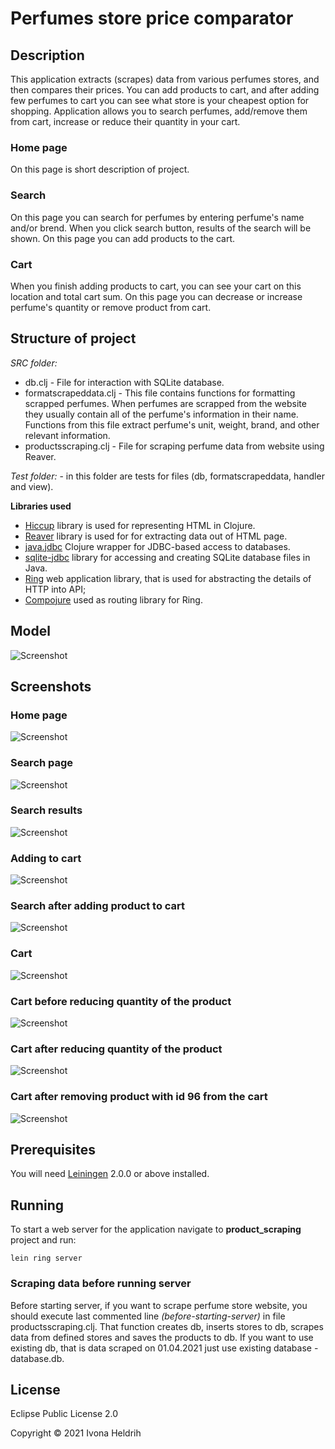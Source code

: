 # Perfumes store price comparator

## Description

This application extracts (scrapes) data from various perfumes stores, and then compares their prices.  You can add products to cart, and after adding few perfumes to cart you can see what store is your cheapest option for shopping. 
Application allows you to search perfumes, add/remove them from cart, increase or reduce their quantity in your cart.

### Home page

On this page is short description of project.

### Search

On this page you can search for perfumes by entering perfume's name and/or brend.
When you click search button, results of the search will be shown.
On this page you can add products to the cart.

### Cart

When you finish adding products to cart, you can see your cart on this location and total cart sum.
On this page you can decrease or increase perfume's quantity or remove product from cart.
 

## Structure of project

_SRC folder:_
- db.clj - File for interaction with SQLite database.
- formatscrapeddata.clj - This file contains functions for formatting scrapped perfumes. When perfumes are scrapped from the website they usually contain all of the perfume's information in their name. Functions from this file extract perfume's unit, weight, brand, and other relevant information.
- productsscraping.clj - File for scraping perfume data from website using Reaver.

_Test folder:_ - in this folder are tests for files (db, formatscrapeddata, handler and view).

**Libraries used**

- [Hiccup](https://github.com/weavejester/hiccup) library is used for representing HTML in Clojure.
- [Reaver](https://github.com/mischov/reaver) library is used for for extracting data out of HTML page.
- [java.jdbc](https://github.com/clojure/java.jdbc) Clojure wrapper for JDBC-based access to databases.
- [sqlite-jdbc](https://github.com/xerial/sqlite-jdbc) library for accessing and creating SQLite database files in Java.
- [Ring](https://github.com/ring-clojure/ring) web application library, that is used for abstracting the details of HTTP into API;
- [Compojure](https://github.com/weavejester/compojure) used as routing library for Ring.


## Model

![Screenshot](resources/public/model.jpg)

## Screenshots

### Home page
![Screenshot](resources/public/home.jpg)

### Search page

![Screenshot](resources/public/search.jpg)

### Search results
![Screenshot](resources/public/searchres.jpg)

### Adding to cart
![Screenshot](resources/public/added.jpg)

### Search after adding product to cart
![Screenshot](resources/public/searchafter.jpg)

### Cart
![Screenshot](resources/public/cart.jpg)

### Cart before reducing quantity of the product
![Screenshot](resources/public/cartbeforered.jpg)

### Cart after reducing quantity of the product
![Screenshot](resources/public/cartafterred.jpg)

### Cart after removing product with id 96 from the cart
![Screenshot](resources/public/afterremove.jpg)

## Prerequisites

You will need [Leiningen][] 2.0.0 or above installed.

[leiningen]: https://github.com/technomancy/leiningen

## Running

To start a web server for the application navigate to **product_scraping** project and run:

    lein ring server

### Scraping data before running server

Before starting server, if you want to scrape perfume store website, you should execute last commented line _(before-starting-server)_ in file productsscraping.clj. That function creates db, inserts stores to db, scrapes data from defined stores and saves the products to db. If you want to use existing db, that is data scraped on 01.04.2021 just use existing database - database.db.

## License
Eclipse Public License 2.0

Copyright © 2021 Ivona Heldrih
